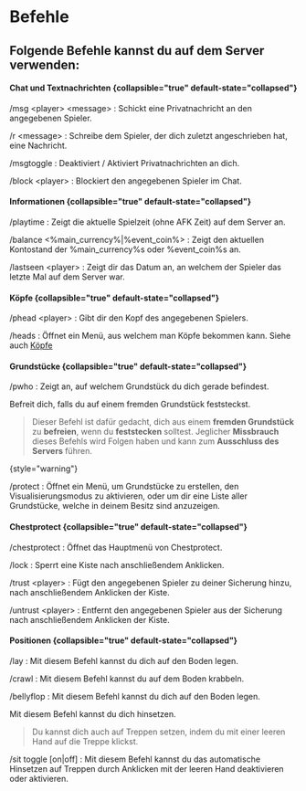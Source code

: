 <show-structure depth="0"/>

# Befehle

## Folgende Befehle kannst du auf dem Server verwenden:

#### Chat und Textnachrichten {collapsible="true" default-state="collapsed"}

/msg &lt;player&gt; &lt;message&gt;
: Schickt eine Privatnachricht an den angegebenen Spieler.

/r &lt;message&gt;
: Schreibe dem Spieler, der dich zuletzt angeschrieben hat, eine Nachricht.

/msgtoggle
: Deaktiviert / Aktiviert Privatnachrichten an dich.

/block &lt;player&gt;
: Blockiert den angegebenen Spieler im Chat.

#### Informationen {collapsible="true" default-state="collapsed"}

/playtime
: Zeigt die aktuelle Spielzeit (ohne AFK Zeit) auf dem Server an.

/balance &lt;%main_currency%|%event_coin%&gt;
: Zeigt den aktuellen Kontostand der %main_currency%s oder %event_coin%s an.

/lastseen &lt;player&gt;
: Zeigt dir das Datum an, an welchem der Spieler das letzte Mal auf dem Server war.

#### Köpfe {collapsible="true" default-state="collapsed"}

/phead &lt;player&gt;
: Gibt dir den Kopf des angegebenen Spielers.

/heads
: Öffnet ein Menü, aus welchem man Köpfe bekommen kann. Siehe auch [Köpfe](cosmetics.md)

#### Grundstücke {collapsible="true" default-state="collapsed"}

/pwho
: Zeigt an, auf welchem Grundstück du dich gerade befindest.

<deflist>
<def title="/unstuck">
Befreit dich, falls du auf einem fremden Grundstück feststeckst.

> Dieser Befehl ist dafür gedacht, dich aus einem **fremden Grundstück** zu **befreien**,
> wenn du **feststecken** solltest. Jeglicher **Missbrauch** dieses Befehls wird Folgen haben und
> kann zum **Ausschluss des Servers** führen.
>
{style="warning"}
</def>
</deflist>

/protect
: Öffnet ein Menü, um Grundstücke zu erstellen, den Visualisierungsmodus zu aktivieren, oder um dir
eine Liste aller Grundstücke, welche in deinem Besitz sind anzuzeigen.

#### Chestprotect {collapsible="true" default-state="collapsed"}

/chestprotect
: Öffnet das Hauptmenü von Chestprotect.

/lock
: Sperrt eine Kiste nach anschließendem Anklicken.

/trust &lt;player&gt;
: Fügt den angegebenen Spieler zu deiner Sicherung hinzu, nach anschließendem Anklicken der Kiste.

/untrust &lt;player&gt;
: Entfernt den angegebenen Spieler aus der Sicherung nach anschließendem Anklicken der Kiste.

#### Positionen {collapsible="true" default-state="collapsed"}

/lay
: Mit diesem Befehl kannst du dich auf den Boden legen.

/crawl
: Mit diesem Befehl kannst du auf dem Boden krabbeln.

/bellyflop
: Mit diesem Befehl kannst du dich auf den Boden legen.

<deflist>
<def title="/sit">
Mit diesem Befehl kannst du dich hinsetzen.

> Du kannst dich auch auf Treppen setzen, indem du mit einer leeren Hand auf die Treppe klickst.
>
</def>
</deflist>

/sit toggle [on|off]
: Mit diesem Befehl kannst du das automatische Hinsetzen auf Treppen durch Anklicken mit der leeren
Hand deaktivieren oder aktivieren.



